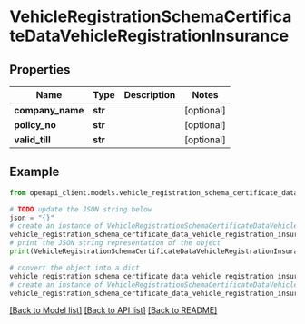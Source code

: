 # VehicleRegistrationSchemaCertificateDataVehicleRegistrationInsurance


## Properties

Name | Type | Description | Notes
------------ | ------------- | ------------- | -------------
**company_name** | **str** |  | [optional] 
**policy_no** | **str** |  | [optional] 
**valid_till** | **str** |  | [optional] 

## Example

```python
from openapi_client.models.vehicle_registration_schema_certificate_data_vehicle_registration_insurance import VehicleRegistrationSchemaCertificateDataVehicleRegistrationInsurance

# TODO update the JSON string below
json = "{}"
# create an instance of VehicleRegistrationSchemaCertificateDataVehicleRegistrationInsurance from a JSON string
vehicle_registration_schema_certificate_data_vehicle_registration_insurance_instance = VehicleRegistrationSchemaCertificateDataVehicleRegistrationInsurance.from_json(json)
# print the JSON string representation of the object
print(VehicleRegistrationSchemaCertificateDataVehicleRegistrationInsurance.to_json())

# convert the object into a dict
vehicle_registration_schema_certificate_data_vehicle_registration_insurance_dict = vehicle_registration_schema_certificate_data_vehicle_registration_insurance_instance.to_dict()
# create an instance of VehicleRegistrationSchemaCertificateDataVehicleRegistrationInsurance from a dict
vehicle_registration_schema_certificate_data_vehicle_registration_insurance_from_dict = VehicleRegistrationSchemaCertificateDataVehicleRegistrationInsurance.from_dict(vehicle_registration_schema_certificate_data_vehicle_registration_insurance_dict)
```
[[Back to Model list]](../README.md#documentation-for-models) [[Back to API list]](../README.md#documentation-for-api-endpoints) [[Back to README]](../README.md)


